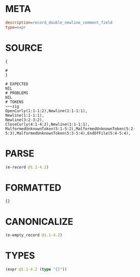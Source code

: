 # META
~~~ini
description=record_double_newline_comment_field
type=expr
~~~
# SOURCE
~~~roc
{

#
}
~~~
~~~
# EXPECTED
NIL
# PROBLEMS
NIL
# TOKENS
~~~zig
OpenCurly(1:1-1:2),Newline(1:1-1:1),
Newline(1:1-1:1),
Newline(3:2-3:2),
CloseCurly(4:1-4:2),Newline(1:1-1:1),
MalformedUnknownToken(5:1-5:2),MalformedUnknownToken(5:2-5:3),MalformedUnknownToken(5:3-5:4),EndOfFile(5:4-5:4),
~~~
# PARSE
~~~clojure
(e-record @1.1-4.2)
~~~
# FORMATTED
~~~roc
{}
~~~
# CANONICALIZE
~~~clojure
(e-empty_record @1.1-4.2)
~~~
# TYPES
~~~clojure
(expr @1.1-4.2 (type "{}"))
~~~
